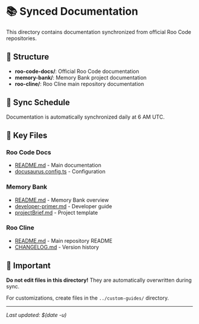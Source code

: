 # 📚 Synced Documentation

This directory contains documentation synchronized from official Roo Code repositories.

## 📁 Structure

- **roo-code-docs/**: Official Roo Code documentation
- **memory-bank/**: Memory Bank project documentation
- **roo-cline/**: Roo Cline main repository documentation

## 🔄 Sync Schedule

Documentation is automatically synchronized daily at 6 AM UTC.

## 📖 Key Files

### Roo Code Docs
- [README.md](roo-code-docs/README.md) - Main documentation
- [docusaurus.config.ts](roo-code-docs/docusaurus.config.ts) - Configuration

### Memory Bank
- [README.md](memory-bank/README.md) - Memory Bank overview
- [developer-primer.md](memory-bank/developer-primer.md) - Developer guide
- [projectBrief.md](memory-bank/projectBrief.md) - Project template

### Roo Cline
- [README.md](roo-cline/README.md) - Main repository README
- [CHANGELOG.md](roo-cline/CHANGELOG.md) - Version history

## 🚨 Important

**Do not edit files in this directory!** They are automatically overwritten during sync.

For customizations, create files in the `../custom-guides/` directory.

---

*Last updated: $(date -u)*
